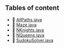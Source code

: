 ## Tables of content
- 📄 [AllPaths.java](./AllPaths.java)
- 📄 [Maze.java](./Maze.java)
- 📄 [NKnights.java](./NKnights.java)
- 📄 [NQueens.java](./NQueens.java)
- 📄 [SudokuSolver.java](./SudokuSolver.java)
